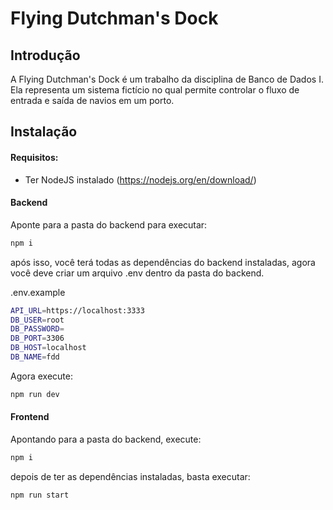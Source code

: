 # Flying Dutchman's Dock

## Introdução

A Flying Dutchman's Dock é um trabalho da disciplina de Banco de Dados I. Ela representa um sistema fictício no qual permite controlar o fluxo de entrada e saída de navios em um porto.

## Instalação

#### Requisitos:

- Ter NodeJS instalado (https://nodejs.org/en/download/)

#### Backend

Aponte para a pasta do backend para executar:

```bash
npm i
```

após isso, você terá todas as dependências do backend instaladas, agora você deve criar um arquivo .env dentro da pasta do backend.

.env.example
```bash
API_URL=https://localhost:3333
DB_USER=root
DB_PASSWORD=
DB_PORT=3306
DB_HOST=localhost
DB_NAME=fdd
```

Agora execute:

```bash
npm run dev
```

#### Frontend

Apontando para a pasta do backend, execute:

```bash
npm i
```

depois de ter as dependências instaladas, basta executar:


```bash
npm run start
```
